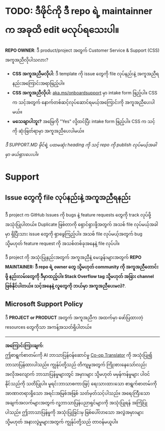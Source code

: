 <!--
CO_OP_TRANSLATOR_METADATA:
{
  "original_hash": "16623b0983ccd9d0cd0680b9604e9cf4",
  "translation_date": "2025-10-21T17:33:43+00:00",
  "source_file": "SUPPORT.md",
  "language_code": "my"
}
-->
# TODO: ဒီဖိုင်ကို ဒီ repo ရဲ့ maintainner က အခုထိ edit မလုပ်ရသေးပါ။

**REPO OWNER**: ဒီ product/project အတွက် Customer Service & Support (CSS) အကူအညီလိုပါသလား?

- **CSS အကူအညီမလိုပါ:** ဒီ template ကို issue တွေကို file လုပ်နည်းနဲ့ အကူအညီရနည်းအကြောင်းအရာဖြည့်ပါ။
- **CSS အကူအညီလိုပါ:** [aka.ms/onboardsupport](https://aka.ms/onboardsupport) မှာ intake form ဖြည့်ပါ။ CSS က သင့်အတွက် နောက်တစ်ဆင့်လုပ်ဆောင်ရမယ့်အကြောင်းကို အကူအညီပေးပါမယ်။
- **မသေချာပါဘူး?** အဖြေကို "Yes" လို့ထင်ပြီး intake form ဖြည့်ပါ။ CSS က သင့်ကို ဆုံးဖြတ်ရာမှာ အကူအညီပေးပါမယ်။

*ဒီ SUPPORT.MD ဖိုင်ရဲ့ ပထမဆုံး heading ကို သင့် repo ကို publish လုပ်မယ့်အခါမှာ ဖယ်ရှားပေးပါ။*
<!-- markdownlint-disable-next-line MD025 - Justification: Standard Microsoft Template -->
# Support

## Issue တွေကို file လုပ်နည်းနဲ့ အကူအညီရနည်း  

ဒီ project က GitHub Issues ကို bugs နဲ့ feature requests တွေကို track လုပ်ဖို့ အသုံးပြုပါတယ်။ Duplicate ဖြစ်တာကို ရှောင်ရှားဖို့အတွက် အသစ် file လုပ်မယ့်အခါမှာ ရှိပြီးသား issue တွေကို ရှာဖွေကြည့်ပါ။ အသစ် file လုပ်မယ့်အတွက် bug သို့မဟုတ် feature request ကို အသစ်တစ်ခုအနေနဲ့ file လုပ်ပါ။

ဒီ project ကို အသုံးပြုနည်းအတွက် အကူအညီနဲ့ မေးခွန်းများအတွက် **REPO MAINTAINER: ဒီ repo ရဲ့ owner တွေ သို့မဟုတ် community ကို အကူအညီတောင်းဖို့ နည်းလမ်းတွေကို ဒီမှာထည့်ပါ။ Stack Overflow tag သို့မဟုတ် အခြား channel ဖြစ်နိုင်ပါတယ်။ သင့်အနေနဲ့ လူတွေကို ဘယ်မှာ အကူအညီပေးမလဲ?**.

## Microsoft Support Policy  

ဒီ **PROJECT or PRODUCT** အတွက် အကူအညီက အထက်မှာ ဖော်ပြထားတဲ့ resources တွေကိုသာ အကန့်အသတ်ရှိပါတယ်။

---

**အကြောင်းကြားချက်**:  
ဤစာရွက်စာတမ်းကို AI ဘာသာပြန်ဝန်ဆောင်မှု [Co-op Translator](https://github.com/Azure/co-op-translator) ကို အသုံးပြု၍ ဘာသာပြန်ထားပါသည်။ ကျွန်ုပ်တို့သည် တိကျမှုအတွက် ကြိုးစားနေသော်လည်း အလိုအလျောက် ဘာသာပြန်မှုများတွင် အမှားများ သို့မဟုတ် မမှန်ကန်မှုများ ပါဝင်နိုင်သည်ကို သတိပြုပါ။ မူရင်းဘာသာစကားဖြင့် ရေးသားထားသော စာရွက်စာတမ်းကို အာဏာတရားရှိသော အရင်းအမြစ်အဖြစ် သတ်မှတ်သင့်ပါသည်။ အရေးကြီးသော အချက်အလက်များအတွက် လူ့ဘာသာပြန်ပညာရှင်များကို အသုံးပြုရန် အကြံပြုပါသည်။ ဤဘာသာပြန်မှုကို အသုံးပြုခြင်းမှ ဖြစ်ပေါ်လာသော အလွဲအမှားများ သို့မဟုတ် အနားလွဲမှုများအတွက် ကျွန်ုပ်တို့သည် တာဝန်မယူပါ။